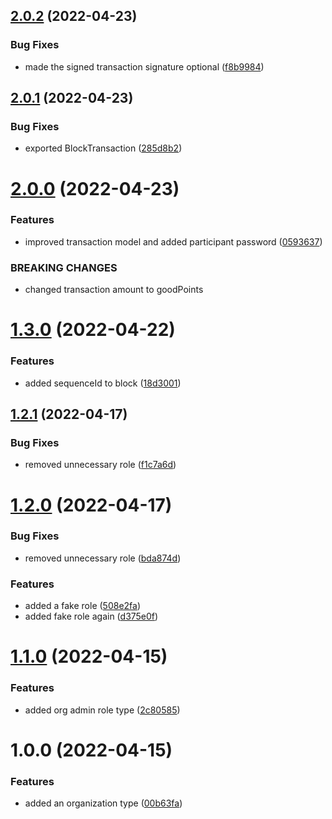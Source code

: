 ## [2.0.2](https://github.com/xilution/todd-coin-types/compare/v2.0.1...v2.0.2) (2022-04-23)


### Bug Fixes

* made the signed transaction signature optional ([f8b9984](https://github.com/xilution/todd-coin-types/commit/f8b99847013aff343184854b841ca25f558a9123))

## [2.0.1](https://github.com/xilution/todd-coin-types/compare/v2.0.0...v2.0.1) (2022-04-23)


### Bug Fixes

* exported BlockTransaction ([285d8b2](https://github.com/xilution/todd-coin-types/commit/285d8b2e7db66970ec3dc35c1b922ddf6c70fe74))

# [2.0.0](https://github.com/xilution/todd-coin-types/compare/v1.3.0...v2.0.0) (2022-04-23)


### Features

* improved transaction model and added participant password ([0593637](https://github.com/xilution/todd-coin-types/commit/0593637a448c899431bbea7e2a1b24c026d0c3fe))


### BREAKING CHANGES

* changed transaction amount to goodPoints

# [1.3.0](https://github.com/xilution/todd-coin-types/compare/v1.2.1...v1.3.0) (2022-04-22)


### Features

* added sequenceId to block ([18d3001](https://github.com/xilution/todd-coin-types/commit/18d30018488bb96465435c76f76d6c158d20536a))

## [1.2.1](https://github.com/xilution/todd-coin-types/compare/v1.2.0...v1.2.1) (2022-04-17)


### Bug Fixes

* removed unnecessary role ([f1c7a6d](https://github.com/xilution/todd-coin-types/commit/f1c7a6dc95a44cc676cb2ec9015107180127f7d1))

# [1.2.0](https://github.com/xilution/todd-coin-types/compare/v1.1.0...v1.2.0) (2022-04-17)


### Bug Fixes

* removed unnecessary role ([bda874d](https://github.com/xilution/todd-coin-types/commit/bda874d671552be70ea3ac800220ed93730ce021))


### Features

* added a fake role ([508e2fa](https://github.com/xilution/todd-coin-types/commit/508e2fa1116b7df42563652abd034f6496b9157e))
* added fake role again ([d375e0f](https://github.com/xilution/todd-coin-types/commit/d375e0f14e74432bf01524ed8f0087d3fa2ac537))

# [1.1.0](https://github.com/xilution/todd-coin-types/compare/v1.0.0...v1.1.0) (2022-04-15)


### Features

* added org admin role type ([2c80585](https://github.com/xilution/todd-coin-types/commit/2c8058534dc22134fde474d1d34c4a55f9537e0f))

# 1.0.0 (2022-04-15)


### Features

* added an organization type ([00b63fa](https://github.com/xilution/todd-coin-types/commit/00b63fa060dc65111421d0680674779412625dc8))
